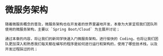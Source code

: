 微服务架构
===

    随着微服务概念的普及，微服务架构也在开发者的世界里遍地开发，本章为大家呈现我们团队所使用的微服务架构，主要以 `Spring Boot/Cloud` 为主展开讨论；

    通过本章的内容，将让我们的新同学快速入门微服务架构，进行愉快的 Coding，也将让我们团队更加深入和熟悉我们每天都在编写的程序是如何进行运行和架构的，使用了哪些技术栈，以及开发过程踩过的坑；